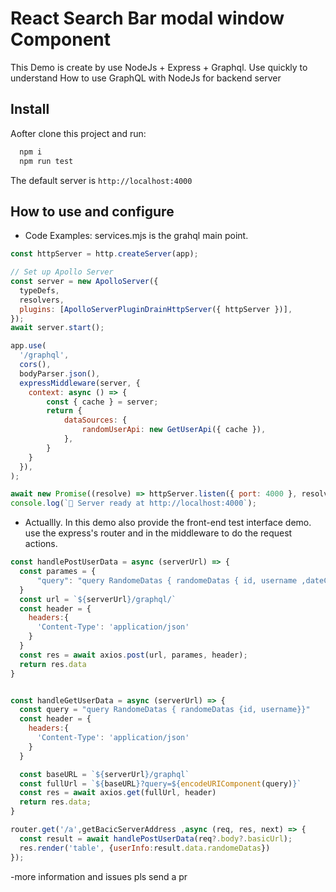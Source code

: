 # React Search Bar modal window Component

This Demo is create by use NodeJs + Express + Graphql.
Use quickly to understand How to use GraphQL with NodeJs for backend server


## Install 
Aofter clone this project and run: 
```js
  npm i 
  npm run test
``` 
The default server is `http://localhost:4000`

## How to use and configure 

- Code Examples:
    services.mjs is the grahql main point.
```js
const httpServer = http.createServer(app);

// Set up Apollo Server
const server = new ApolloServer({
  typeDefs,
  resolvers,
  plugins: [ApolloServerPluginDrainHttpServer({ httpServer })],
});
await server.start();

app.use(
  '/graphql',
  cors(),
  bodyParser.json(),
  expressMiddleware(server, {
    context: async () => {
        const { cache } = server;
        return {
            dataSources: {
                randomUserApi: new GetUserApi({ cache }),
            },
        }
    }
  }),
);

await new Promise((resolve) => httpServer.listen({ port: 4000 }, resolve));
console.log(`🚀 Server ready at http://localhost:4000`);
```
- Actuallly. In this demo also provide the front-end test interface demo.
    use the express's router and in the middleware to do the request actions.
```js
const handlePostUserData = async (serverUrl) => {
  const parames = {
      "query": "query RandomeDatas { randomeDatas { id, username ,dateCreate}}"
  }
  const url = `${serverUrl}/graphql/`
  const header = {
    headers:{
      'Content-Type': 'application/json'
    }
  }
  const res = await axios.post(url, parames, header);
  return res.data
}


const handleGetUserData = async (serverUrl) => {
  const query = "query RandomeDatas { randomeDatas {id, username}}"
  const header = {
    headers:{
      'Content-Type': 'application/json'
    }
  }

  const baseURL = `${serverUrl}/graphql`
  const fullUrl = `${baseURL}?query=${encodeURIComponent(query)}`
  const res = await axios.get(fullUrl, header)
  return res.data;
}

router.get('/a',getBacicServerAddress ,async (req, res, next) => {
  const result = await handlePostUserData(req?.body?.basicUrl);
  res.render('table', {userInfo:result.data.randomeDatas})
});
```
-more information and issues pls send a pr




